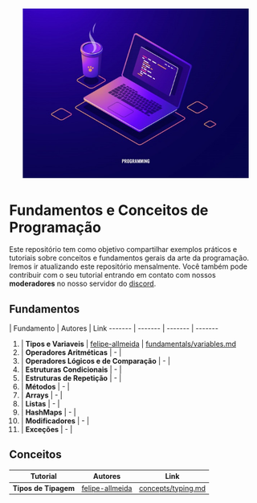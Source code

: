 <h1 align="center">
  <img src="/Images/concepts.jpg" alt="Concepts" width="450px" />
</h1>

# Fundamentos e Conceitos de Programação

Este repositório tem como objetivo compartilhar exemplos práticos e tutoriais sobre conceitos e fundamentos gerais da arte da programação.
Iremos ir atualizando este repositório mensalmente. Você também pode contribuir com o seu tutorial entrando em contato com nossos **moderadores** no nosso servidor do [discord](https://discord.gg/FvkzVcr).
<br>

## Fundamentos


 | Fundamento | Autores | Link
------- | ------- | ------- | -------
1. | **Tipos e Variaveis** | [felipe-allmeida](https://github.com/felipe-allmeida) | [fundamentals/variables.md](https://github.com/Pampa-Devs/concepts/blob/master/Fundamentals/variables.md)
2. | **Operadores Aritméticas** | - | 
3. | **Operadores Lógicos e de Comparação** | - | 
4. | **Estruturas Condicionais** | - | 
5. | **Estruturas de Repetição** | - | 
6. | **Métodos** | - | 
7. | **Arrays** | - | 
8. | **Listas** | - | 
9. | **HashMaps** | - | 
10. | **Modificadores** | - | 
11. | **Exceções** | - | 

## Conceitos

Tutorial | Autores | Link
------- | ------- | -------
**Tipos de Tipagem** | [felipe-allmeida](https://github.com/felipe-allmeida) | [concepts/typing.md](https://github.com/Pampa-Devs/concepts/blob/master/Concepts/typing.md)
